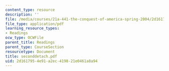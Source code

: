 ```yaml
---
content_type: resource
description: ''
file: /media/courses/21a-441-the-conquest-of-america-spring-2004/2d1617954e91a2ec419821e0461a8a94_seconddetach.pdf
file_type: application/pdf
learning_resource_types:
- Readings
ocw_type: OCWFile
parent_title: Readings
parent_type: CourseSection
resourcetype: Document
title: seconddetach.pdf
uid: 2d161795-4e91-a2ec-4198-21e0461a8a94
---
```

